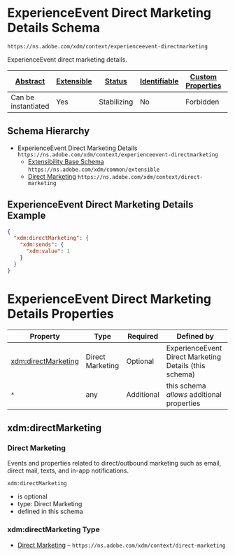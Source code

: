 
# ExperienceEvent Direct Marketing Details Schema

```
https://ns.adobe.com/xdm/context/experienceevent-directmarketing
```

ExperienceEvent direct marketing details.

| [Abstract](../../abstract.md) | [Extensible](../../extensions.md) | [Status](../../status.md) | [Identifiable](../../id.md) | [Custom Properties](../../extensions.md) | [Additional Properties](../../extensions.md) | Defined In |
|-------------------------------|-----------------------------------|---------------------------|-----------------------------|------------------------------------------|----------------------------------------------|------------|
| Can be instantiated | Yes | Stabilizing | No | Forbidden | Permitted | [context/experienceevent-directmarketing.schema.json](context/experienceevent-directmarketing.schema.json) |
## Schema Hierarchy

* ExperienceEvent Direct Marketing Details `https://ns.adobe.com/xdm/context/experienceevent-directmarketing`
  * [Extensibility Base Schema](../common/extensible.schema.md) `https://ns.adobe.com/xdm/common/extensible`
  * [Direct Marketing](direct-marketing.schema.md) `https://ns.adobe.com/xdm/context/direct-marketing`


## ExperienceEvent Direct Marketing Details Example
```json
{
  "xdm:directMarketing": {
    "xdm:sends": {
      "xdm:value": 1
    }
  }
}
```

# ExperienceEvent Direct Marketing Details Properties

| Property | Type | Required | Defined by |
|----------|------|----------|------------|
| [xdm:directMarketing](#xdmdirectmarketing) | Direct Marketing | Optional | ExperienceEvent Direct Marketing Details (this schema) |
| `*` | any | Additional | this schema *allows* additional properties |

## xdm:directMarketing
### Direct Marketing

Events and properties related to direct/outbound marketing such as email, direct mail, texts, and in-app notifications.

`xdm:directMarketing`
* is optional
* type: Direct Marketing
* defined in this schema

### xdm:directMarketing Type


* [Direct Marketing](direct-marketing.schema.md) – `https://ns.adobe.com/xdm/context/direct-marketing`




